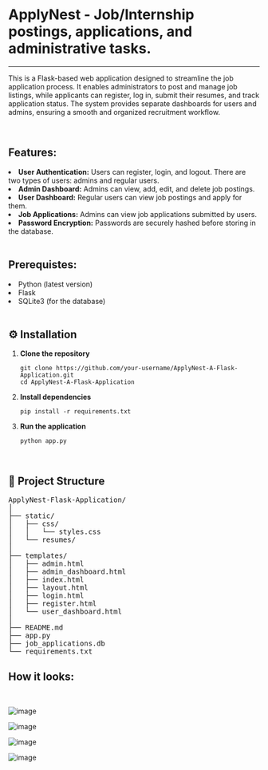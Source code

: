 <h1>ApplyNest - Job/Internship postings, applications, and administrative tasks.</h1>
<hr>
<p>This is a Flask-based web application designed to streamline the job application process. It enables administrators to post and manage job listings, while applicants can register, log in, submit their resumes, and track application status. The system provides separate dashboards for users and admins, ensuring a smooth and organized recruitment workflow.</p>
<br>
<h2>Features: </h2>
<li><b>User Authentication:</b> Users can register, login, and logout. There are two types of users: admins and regular users.</ul>
<li><b>Admin Dashboard:</b> Admins can view, add, edit, and delete job postings.</li>
<li><b>User Dashboard:</b> Regular users can view job postings and apply for them.</li>
<li><b>Job Applications:</b> Admins can view job applications submitted by users.</li>
<li><b>Password Encryption:</b> Passwords are securely hashed before storing in the database.</li>
<br>
<h2>Prerequistes: </h2>
<li>Python (latest version)</li>
<li>Flask</li>
<li>SQLite3 (for the database)</li>
<br>
<h2>⚙️ Installation</h2>

<ol>
  <li>
    <strong>Clone the repository</strong>
    <pre><code>git clone https://github.com/your-username/ApplyNest-A-Flask-Application.git
cd ApplyNest-A-Flask-Application</code></pre>
  </li>
  
  <li>
    <strong>Install dependencies</strong>
    <pre><code>pip install -r requirements.txt</code></pre>
  </li>
  
  <li>
    <strong>Run the application</strong>
    <pre><code>python app.py</code></pre>
  </li>
</ol>
<br>
<h2>📁 Project Structure</h2>
<pre>
ApplyNest-Flask-Application/
│
├── static/
│   ├── css/
│   │   └── styles.css
│   └── resumes/
│
├── templates/
│   ├── admin.html
│   ├── admin_dashboard.html
│   ├── index.html
│   ├── layout.html
│   ├── login.html
│   ├── register.html
│   └── user_dashboard.html
│
├── README.md
├── app.py
├── job_applications.db
└── requirements.txt
</pre>
<h2>How it looks: </h2>
<br>

![image](https://github.com/banasmita24/ApplyNest/assets/155791058/a6a63cae-fbe0-4b01-a425-a3cd1195c4b2)

![image](https://github.com/banasmita24/ApplyNest/assets/155791058/f9fcc745-c9f5-497c-90d8-8a1c997ab8e3)

![image](https://github.com/banasmita24/ApplyNest/assets/155791058/7f9502aa-8d62-495b-bbb1-e34e90ee1468)

![image](https://github.com/banasmita24/ApplyNest/assets/155791058/6a8cb7ad-632b-4995-9dc4-bc206da37897)
